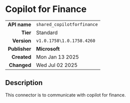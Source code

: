 # Copilot for Finance
| | |
|-:|-|
|**API name**|`shared_copilotforfinance`|
|**Tier**|Standard|
|**Version**|`v1.0.1758\1.0.1758.4260`|
|**Publisher**|**Microsoft**|
|**Created**|Mon Jan 13 2025|
|**Changed**|Wed Jul 02 2025|

## Description
This connector is to communicate with copilot for finance.
